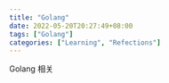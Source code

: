 ```yaml
---
title: "Golang"
date: 2022-05-20T20:27:49+08:00
tags: ["Golang"]
categories: ["Learning", "Refections"]
---
```


Golang 相关

